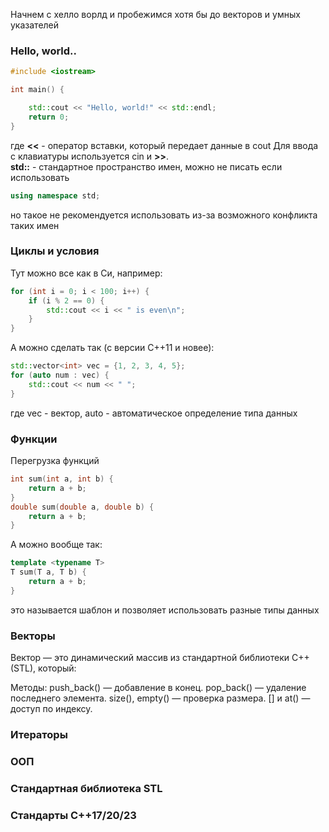 Начнем с хелло ворлд и пробежимся хотя бы до векторов и умных указателей

### Hello, world..

```cpp
#include <iostream>

int main() {

    std::cout << "Hello, world!" << std::endl;
    return 0;
}
```
где
**<<** - оператор вставки, который передает данные в cout
Для ввода с клавиатуры используется cin и **>>**.    
**std::** - стандартное пространство имен, можно не писать если использовать 
```cpp
using namespace std;
```
но такое не рекомендуется использовать из-за возможного конфликта таких имен

### Циклы и условия

Тут можно все как в Си, например:

```cpp
for (int i = 0; i < 100; i++) {
    if (i % 2 == 0) {
        std::cout << i << " is even\n";
    }
}
```

А можно сделать так (с версии C++11 и новее):

```cpp
std::vector<int> vec = {1, 2, 3, 4, 5};
for (auto num : vec) {
    std::cout << num << " ";
}
```
где vec - вектор,
auto - автоматическое определение типа данных


### Функции

Перегрузка функций

```cpp
int sum(int a, int b) {
    return a + b;
}
double sum(double a, double b) {
    return a + b;
}
```

А можно вообще так:
```cpp
template <typename T>
T sum(T a, T b) {
    return a + b;
}
```
это называется шаблон и позволяет использовать разные типы данных

### Векторы

Вектор — это динамический массив из стандартной библиотеки C++ (STL), который:

Методы: 
push_back() — добавление в конец.
pop_back() — удаление последнего элемента.
size(), empty() — проверка размера.
[] и at() — доступ по индексу.

### Итераторы

### ООП

### Стандартная библиотека STL

### Стандарты C++17/20/23